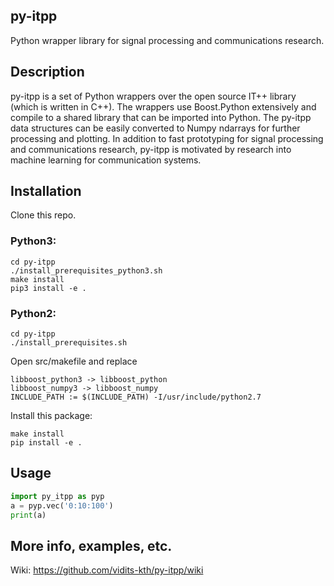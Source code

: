 ## py-itpp
Python wrapper library for signal processing and communications research.

## Description
py-itpp is a set of Python wrappers over the open source IT++ library (which is written in C++). The wrappers use Boost.Python extensively and compile to a shared library that can be imported into Python. The py-itpp data structures can be easily converted to Numpy ndarrays for further processing and plotting. In addition to fast prototyping for signal processing and communications research, py-itpp is motivated by research into machine learning for communication systems.  

## Installation
Clone this repo.  

### Python3:  
```
cd py-itpp  
./install_prerequisites_python3.sh  
make install  
pip3 install -e .  
```
  
### Python2:  
```
cd py-itpp  
./install_prerequisites.sh  
```
Open src/makefile and replace  
```
libboost_python3 -> libboost_python  
libboost_numpy3 -> libboost_numpy  
INCLUDE_PATH := $(INCLUDE_PATH) -I/usr/include/python2.7  
```
Install this package:  
```
make install  
pip install -e .  
```

## Usage
```python
import py_itpp as pyp  
a = pyp.vec('0:10:100')  
print(a)  
```
## More info, examples, etc.  
Wiki: https://github.com/vidits-kth/py-itpp/wiki

